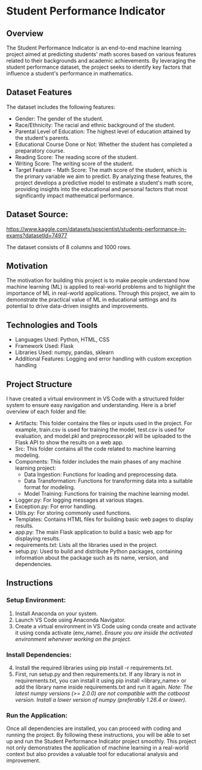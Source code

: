 # Student Performance Indicator
## Overview
The Student Performance Indicator is an end-to-end machine learning project aimed at predicting students' math scores based on various features related to their backgrounds and academic achievements. By leveraging the student performance dataset, the project seeks to identify key factors that influence a student's performance in mathematics.

## Dataset Features
The dataset includes the following features:

* Gender: The gender of the student.
* Race/Ethnicity: The racial and ethnic background of the student.
* Parental Level of Education: The highest level of education attained by the student's parents.
* Educational Course Done or Not: Whether the student has completed a preparatory course.
* Reading Score: The reading score of the student.
* Writing Score: The writing score of the student.
* Target Feature - Math Score: The math score of the student, which is the primary variable we aim to predict.
By analyzing these features, the project develops a predictive model to estimate a student's math score, providing insights into the educational and personal factors that most significantly impact mathematical performance.

## Dataset Source:
https://www.kaggle.com/datasets/spscientist/students-performance-in-exams?datasetId=74977

The dataset consists of 8 columns and 1000 rows.
## Motivation
The motivation for building this project is to make people understand how machine learning (ML) is applied to real-world problems and to highlight the importance of ML in real-world applications. Through this project, we aim to demonstrate the practical value of ML in educational settings and its potential to drive data-driven insights and improvements.

## Technologies and Tools
* Languages Used: Python, HTML, CSS
* Framework Used: Flask
* Libraries Used: numpy, pandas, sklearn
* Additional Features: Logging and error handling with custom exception handling
## Project Structure
I have created a virtual environment in VS Code with a structured folder system to ensure easy navigation and understanding. Here is a brief overview of each folder and file:

* Artifacts: This folder contains the files or inputs used in the project. For example, train.csv is used for training the model, test.csv is used for evaluation, and model.pkl and preprocessor.pkl will be uploaded to the Flask API to show the results on a web app.
* Src: This folder contains all the code related to machine learning modeling.
* Components: This folder includes the main phases of any machine learning project:
  * Data Ingestion: Functions for loading and preprocessing data.
  * Data Transformation: Functions for transforming data into a suitable format for modeling.
  * Model Training: Functions for training the machine learning model.
* Logger.py: For logging messages at various stages.
* Exception.py: For error handling.
* Utils.py: For storing commonly used functions.
* Templates: Contains HTML files for building basic web pages to display results.
* app.py: The main Flask application to build a basic web app for displaying results.
* requirements.txt: Lists all the libraries used in the project.
* setup.py: Used to build and distribute Python packages, containing information about the package such as its name, version, and dependencies.

## Instructions
### Setup Environment:

1. Install Anaconda on your system.
2. Launch VS Code using Anaconda Navigator.
3. Create a virtual environment in VS Code using conda create and activate it using conda activate (env_name).
*Ensure you are inside the activated environment whenever working on the project.*
### Install Dependencies:

4. Install the required libraries using pip install -r requirements.txt.
5. First, run setup.py and then requirements.txt.
If any library is not in requirements.txt, you can install it using pip install <library_name> or add the library name inside requirements.txt and run it again.
*Note: The latest numpy versions (>= 2.0.0) are not compatible with the catboost version. Install a lower version of numpy (preferably 1.26.4 or lower).*
### Run the Application:

Once all dependencies are installed, you can proceed with coding and running the project.
By following these instructions, you will be able to set up and run the Student Performance Indicator project smoothly. This project not only demonstrates the application of machine learning in a real-world context but also provides a valuable tool for educational analysis and improvement.









